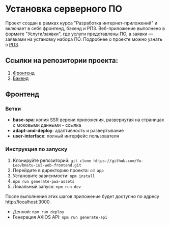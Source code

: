 # Установка серверного ПО
Проект создан в рамках курса "Разработка интернет-приложений" и включает в себя фронтенд, бэкенд и РПЗ. Веб-приложение выполнено в формате "Услуги/заявки", где услуги представлены ПО, а заявки — заявками на установку набора ПО. Подробнее о проекте можно узнать в [РПЗ](https://github.com/Yu-Leo/bmstu-iu5-web-frontend/tree/base-spa/RPZ).

## Ссылки на репозитории проекта:
1. [Фронтенд](https://github.com/Yu-Leo/bmstu-iu5-web-frontend)
2. [Бэкенд](https://github.com/Yu-Leo/bmstu-iu5-web-backend)

## Фронтенд

### Ветки
- **base-spa**: копия SSR версии приложения, развернутая на страницах с моковыми данными - ссылка
- **adapt-and-deploy**: адаптивность и развертывание
- **user-interface**: полный интерфейс пользователя


### Инструкция по запуску
1. Клонируйте репозиторий: `git clone https://github.com/Yu-Leo/bmstu-iu5-web-frontend.git`
2. Перейдите в директорию проекта: `cd app`
3. Установите зависимости: `npm install`
4. `npm run generate-pwa-assets`
5. Локальный запуск: `npm run dev`

После выполнения этих шагов приложение будет доступно по адресу http://localhost:3000.

- Деплой: `npm run deploy`
- Генерация AXIOS API: `npm run generate-api`
